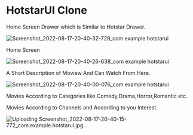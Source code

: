 # HotstarUI Clone

Home Screen Drawer which is Similar to Hotstar Drawer.

![Screenshot_2022-08-17-20-40-32-729_com example hotstarui](https://user-images.githubusercontent.com/96726437/185200908-3e030f68-3ce2-43f8-beab-6b284994fb67.jpg)

Home Screen 

![Screenshot_2022-08-17-20-40-26-638_com example hotstarui](https://user-images.githubusercontent.com/96726437/185201472-3104d6ce-1463-4817-80dd-af6cff9c85d1.jpg)


A Short Description of Moview And Can Watch From Here.

![Screenshot_2022-08-17-20-40-00-076_com example hotstarui](https://user-images.githubusercontent.com/96726437/185201747-19d52c45-ddcd-44ac-9f16-da4d292be073.jpg)

Movies According to Categories like Comedy,Drama,Horror,Romantic etc.


Movies According to Channels and According to  you Interest.

![Uploading Screenshot_2022-08-17-20-40-15-772_com.example.hotstarui.jpg…]()



